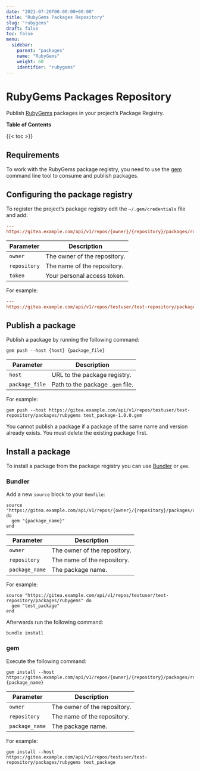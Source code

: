 ```yaml
---
date: "2021-07-20T00:00:00+00:00"
title: "RubyGems Packages Repository"
slug: "rubygems"
draft: false
toc: false
menu:
  sidebar:
    parent: "packages"
    name: "RubyGems"
    weight: 60
    identifier: "rubygems"
---
```


# RubyGems Packages Repository

Publish [RubyGems](https://guides.rubygems.org/) packages in your project’s Package Registry.

**Table of Contents**

{{< toc >}}

## Requirements

To work with the RubyGems package registry, you need to use the [gem](https://guides.rubygems.org/command-reference/) command line tool to consume and publish packages.

## Configuring the package registry

To register the project’s package registry edit the `~/.gem/credentials` file and add:

```ini
---
https://gitea.example.com/api/v1/repos/{owner}/{repository}/packages/rubygems: Bearer {token}
```

| Parameter     | Description |
| ------------- | ----------- |
| `owner`       | The owner of the repository. |
| `repository`  | The name of the repository. |
| `token`       | Your personal access token. |

For example:

```ini
---
https://gitea.example.com/api/v1/repos/testuser/test-repository/packages/rubygems: Bearer 3bd626f84b01cd26b873931eace1e430a5773cc4
```

## Publish a package

Publish a package by running the following command:

```shell
gem push --host {host} {package_file}
```

| Parameter      | Description |
| -------------- | ----------- |
| `host`         | URL to the package registry. |
| `package_file` | Path to the package `.gem` file. |

For example:

```shell
gem push --host https://gitea.example.com/api/v1/repos/testuser/test-repository/packages/rubygems test_package-1.0.0.gem
```

You cannot publish a package if a package of the same name and version already exists. You must delete the existing package first.

## Install a package

To install a package from the package registry you can use [Bundler](https://bundler.io) or `gem`.

### Bundler

Add a new `source` block to your `Gemfile`:

```
source "https://gitea.example.com/api/v1/repos/{owner}/{repository}/packages/rubygems" do
  gem "{package_name}"
end
```

| Parameter         | Description |
| ----------------- | ----------- |
| `owner`           | The owner of the repository. |
| `repository`      | The name of the repository. |
| `package_name`    | The package name. |

For example:

```
source "https://gitea.example.com/api/v1/repos/testuser/test-repository/packages/rubygems" do
  gem "test_package"
end
```

Afterwards run the following command:

```shell
bundle install
```

### gem

Execute the following command:

```shell
gem install --host https://gitea.example.com/api/v1/repos/{owner}/{repository}/packages/rubygems {package_name}
```

| Parameter         | Description |
| ----------------- | ----------- |
| `owner`           | The owner of the repository. |
| `repository`      | The name of the repository. |
| `package_name`    | The package name. |

For example:

```shell
gem install --host https://gitea.example.com/api/v1/repos/testuser/test-repository/packages/rubygems test_package
```